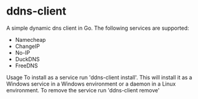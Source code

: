 ddns-client
===========

A simple dynamic dns client in Go. The following services are supported:
 - Namecheap 
 - ChangeIP
 - No-IP
 - DuckDNS
 - FreeDNS

Usage
To install as a service run 'ddns-client install'. This will install it as a Windows service in a Windows environment or a daemon in a Linux environment.
To remove the service run 'ddns-client remove'
